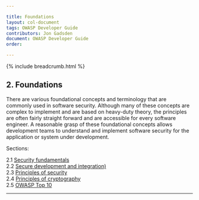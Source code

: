 ```yaml
---

title: Foundations
layout: col-document
tags: OWASP Developer Guide
contributors: Jon Gadsden
document: OWASP Developer Guide
order:

---
```


{% include breadcrumb.html %}

## 2. Foundations

There are various foundational concepts and terminology that are commonly used in software security.
Although many of these concepts are complex to implement and are based on heavy-duty theory,
the principles are often fairly straight forward and are accessible for every software engineer.
A reasonable grasp of these foundational concepts allows development teams to understand and implement
software security for the application or system under development.

Sections:

2.1 [Security fundamentals](#security-fundamentals)  
2.2 [Secure development and integration)](#secure-development-and-integration)  
2.3 [Principles of security](#principles-of-security)  
2.4 [Principles of cryptography](#principles-of-cryptography)  
2.5 [OWASP Top 10](#owasp-top-ten)  

----
